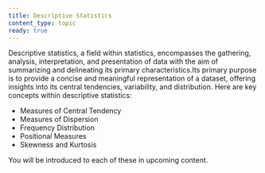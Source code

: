 ```yaml
---
title: Descriptive Statistics 
content_type: topic
ready: true
---
```


Descriptive statistics, a field within statistics, encompasses the gathering, analysis, interpretation, and presentation of data with the aim of summarizing and delineating its primary characteristics.Its primary purpose is to provide a concise and meaningful representation of a dataset, offering insights into its central tendencies, variability, and distribution. Here are key concepts within descriptive statistics:

- Measures of Central Tendency
- Measures of Dispersion
- Frequency Distribution
- Positional Measures
- Skewness and Kurtosis

You will be introduced to each of these in upcoming content.